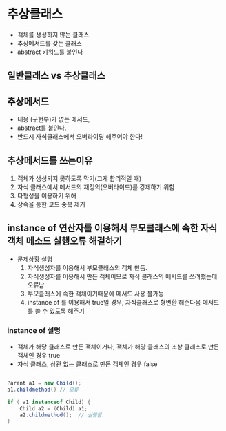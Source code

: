 # 추상클래스
- 객체를 생성하지 않는 클래스
- 추상메서드를 갖는 클래스
- abstract 키워드를 붙인다

## 일반클래스 vs 추상클래스

## 추상메서드
- 내용 (구현부)가 없는 메서드,
- abstract를 붙인다.
- 반드시 자식클래스에서 오버라이딩 해주어야 한다!

## 추상메서드를 쓰는이유

1. 객체가 생성되지 못하도록 막기(그게 합리적일 때)
 2. 자식 클래스에서 메서드의 재정의(오버라이드)를 강제하기 위함
 3. 다형성을 이용하기 위해
 4. 상속을 통한 코드 중복 제거

##  instance of 연산자를 이용해서 부모클래스에 속한 자식객체 메소드 실행오류 해결하기
- 문제상황 설명
    1.  자식생성자를 이용해서 부모클래스의 객체 만듬.
    2. 자식생성자를 이용해서 만든 객체이므로 자식 클래스의 메서드를 쓰려했는데 오류남.
    3. 부모클래스에 속한 객체이기때문에 메서드 사용 불가능
    4. instance of 를 이용해서 true일 경우, 자식클래스로 형변환 해준다음 메서드를 쓸 수 있도록 해주기

### instance of 설명 
- 객체가 해당 클래스로 만든 객체이거나, 객체가 해당 클래스의 조상 클래스로 만든 객체인 경우 true
- 자식 클래스, 상관 없는 클래스로 만든 객체인 경우 false
 
```java

Parent a1 = new Child();
a1.childmethod() // 오류

if ( a1 instanceof Child) {
    Child a2 = (Child) a1;
    a2.childmethod();  // 실행됨.
}

```
